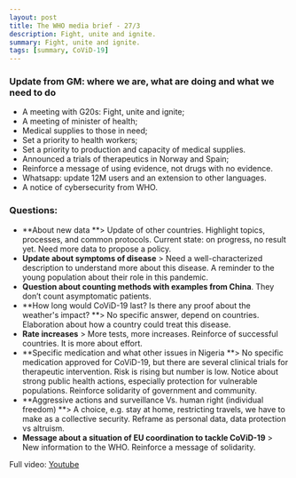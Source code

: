 ```yaml
---
layout: post
title: The WHO media brief - 27/3
description: Fight, unite and ignite.
summary: Fight, unite and ignite.
tags: [summary, CoViD-19]
---
```


### Update from GM: where we are, what are doing and what we need to do
  *   A meeting with G20s: Fight, unite and ignite;
  *   A meeting of minister of health;
  *   Medical supplies to those in need;
  *   Set a priority to health workers;
  *   Set a priority to production and capacity of medical supplies.
  *   Announced a trials of therapeutics in Norway and Spain;
  *   Reinforce a message of using evidence, not drugs with no evidence.
  *   Whatsapp: update 12M users and an extension to other languages.
  *   A notice of cybersecurity from WHO.
###   Questions:
  *   **About new data **> Update of other countries. Highlight topics, processes, and common protocols. Current state: on progress, no result yet. Need more data to propose a policy.
  *   **Update about symptoms of disease** > Need a well-characterized description to understand more about this disease. A reminder to the young population about their role in this pandemic.
  *   **Question about counting methods with examples from China**. They don’t count asymptomatic patients.
  *   **How long would CoViD-19 last? Is there any proof about the weather's impact? **> No specific answer, depend on countries. Elaboration about how a country could treat this disease.
  *   **Rate increases** > More tests, more increases. Reinforce of successful countries. It is more about effort.
  *   **Specific medication and what other issues in Nigeria **> No specific medication approved for CoViD-19, but there are several clinical trials for therapeutic intervention. Risk is rising but number is low. Notice about strong public health actions, especially protection for vulnerable populations. Reinforce solidarity of government and community.
  *   **Aggressive actions and surveillance Vs. human right (individual freedom) **> A choice, e.g. stay at home, restricting travels, we have to make as a collective security. Reframe as personal data, data protection vs altruism.
  *   **Message about a situation of EU coordination to tackle CoViD-19** > New information to the WHO. Reinforce a message of solidarity.

Full video: [Youtube](https://www.youtube.com/watch?v=1G4hDXaaTWk)

<!-- Docs to Markdown version 1.0β20 -->
